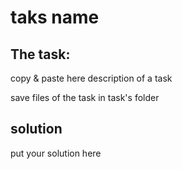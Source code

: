 # taks name

## The task:
copy & paste here description of a task

save files of the task in task's folder

## solution
put your solution here
